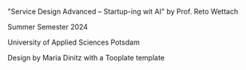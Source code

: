 "Service Design Advanced – Startup-ing wit AI" by Prof. Reto Wettach

Summer Semester 2024

University of Applied Sciences Potsdam

Design by Maria Dinitz with a Tooplate template
